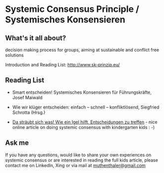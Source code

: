 # Systemic Consensus Principle / Systemisches Konsensieren

## What's it all about?

decision making process for groups, aiming at sustainable and conflict free solutions

Introduction and Reading List: http://www.sk-prinzip.eu/


## Reading List

* Smart entscheiden! Systemisches Konsensieren für Führungskräfte, Josef Maiwald

* Wie wir klüger entscheiden: einfach – schnell – konfliktlösend, Siegfried Schrotta (Hrsg.)

* [Da sträubt sich was! Wie ein Igel hilft, Entscheidungen zu treffen](http://www.verlagdasnetz.de/zeitschrift/betrifft-kinder/betrifft-kinder-2018/bk-03-04-18/1943-da-straeubt-sich-was.html) - nice online article on doing systemic consensus with kindergarten kids : -)

## Ask me

If you have any questions, would like to share your own experiences on systemic consensus or are interested in reading the full kids article, please contact me on LinkedIn, Xing or via mail at muthenthaler@gmail.com
